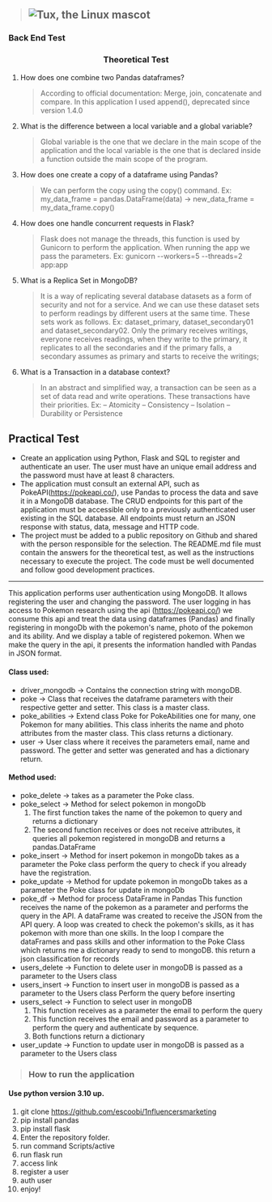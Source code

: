 > ## ![Tux, the Linux mascot](https://1nfluencersmarketing.com/wp-content/uploads/2020/01/1n-logo-black-uai-258x31.png)
### Back End Test
### <center>Theoretical Test</center>
1. How does one combine two Pandas dataframes?
    > According to official documentation: Merge, join, concatenate and compare.
In this application I used append(), deprecated since version 1.4.0
2. What is the difference between a local variable and a global variable?
   > Global variable is the one that we declare in the main scope of the application and the local variable is the one that is declared inside a function outside the main scope of the program.
3. How does one create a copy of a dataframe using Pandas?
    > We can perform the copy using the copy() command.
Ex: my_data_frame = pandas.DataFrame(data) -> 
   > new_data_frame = my_data_frame.copy()
4. How does one handle concurrent requests in Flask?
    > Flask does not manage the threads, this function is used by Gunicorn to perform the application.
When running the app we pass the parameters.
Ex: gunicorn --workers=5 --threads=2 app:app
5. What is a Replica Set in MongoDB?
    > It is a way of replicating several database datasets as a form of security and not for a service. And we can use these dataset sets to perform readings by different users at the same time.
These sets work as follows.
Ex: dataset_primary, dataset_secondary01 and dataset_secondary02.
Only the primary receives writings, everyone receives readings, when they write to the primary, it replicates to all the secondaries and if the primary falls, a secondary assumes as primary and starts to receive the writings;
6. What is a Transaction in a database context?
    > In an abstract and simplified way, a transaction
can be seen as a set of
data read and write operations.
These transactions have their priorities.
Ex: 
   > – Atomicity 
   > – Consistency
   > – Isolation
   > – Durability or Persistence

## Practical Test
* Create an application using Python, Flask and SQL to register and authenticate an user.
The user must have an unique email address and the password must have at least 8
characters.
* The application must consult an external API, such as PokeAPI(https://pokeapi.co/), use
Pandas to process the data and save it in a MongoDB database. The CRUD endpoints
for this part of the application must be accessible only to a previously authenticated user
existing in the SQL database. All endpoints must return an JSON response with status,
data, message and HTTP code.
* The project must be added to a public repository on Github and shared with the person
responsible for the selection. The README.md file must contain the answers for the
theoretical test, as well as the instructions necessary to execute the project.
The code must be well documented and follow good development practices.

--------------------------------------------------------------------------
This application performs user authentication using MongoDB.
It allows registering the user and changing the password.
The user logging in has access to Pokemon research using the api (https://pokeapi.co/) we consume this api and treat the data using dataframes (Pandas) and finally registering in mongoDb with the pokemon's name, photo of the pokemon and its ability.
And we display a table of registered pokemon.
When we make the query in the api, it presents the information handled with Pandas in JSON format.

#### Class used:
   * driver_mongodb -> Contains the connection string with mongoDB.
   * poke -> Class that receives the dataframe parameters with their respective getter and setter.
   This class is a master class.
   * poke_abilities -> Extend class Poke for PokeAbilities
   one for many, one Pokemon for many abilities.
   This class inherits the name and photo attributes from the master class.
   This class returns a dictionary.
   * user -> User class where it receives the parameters email, name and password.
The getter and setter was generated and has a dictionary return.

#### Method used:

* poke_delete -> takes as a parameter the Poke class.
* poke_select -> Method for select pokemon in mongoDb
  1. The first function takes the name of the pokemon to query and returns a dictionary
  2. The second function receives or does not receive attributes, it queries all pokemon registered in mongoDB and returns a pandas.DataFrame
* poke_insert -> Method for insert pokemon in mongoDb
takes as a parameter the Poke class
perform the query to check if you already have the registration.
* poke_update -> Method for update pokemon in mongoDb
takes as a parameter the Poke class for update in mongoDb
* poke_df -> Method for process DataFrame in Pandas
This function receives the name of the pokemon as a parameter and performs the query in the API.
A dataFrame was created to receive the JSON from the API query.
A loop was created to check the pokemon's skills, as it has pokemon with more than one skills.
In the loop I compare the dataFrames and pass skills and other information to the Poke Class which returns me a dictionary ready to send to mongoDB.
this return a json classification for records
* users_delete -> Function to delete user in mongoDB is passed as a parameter to the Users class
* users_insert -> Function to insert user in mongoDB is passed as a parameter to the Users class
Perform the query before inserting
* users_select -> Function to select user in mongoDB
  1. This function receives as a parameter the email to perform the query
  2. This function receives the email and password as a parameter to perform the query and authenticate by sequence.
  3. Both functions return a dictionary
* user_update -> Function to update user in mongoDB is passed as a parameter to the Users class

> ### How to run the application
#### Use python version 3.10 up.

1. git clone https://github.com/escoobi/1nfluencersmarketing
2. pip install pandas
3. pip install flask
4. Enter the repository folder.
5. run command Scripts/active
6. run flask run
7. access link
8. register a user
9. auth user
10. enjoy!